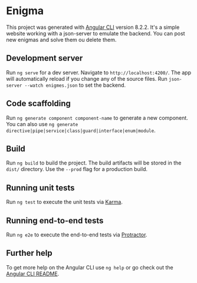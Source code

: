# Enigma

This project was generated with [Angular CLI](https://github.com/angular/angular-cli) version 8.2.2.
It's a simple website working with a json-server to emulate the backend.
You can post new enigmas and solve them ou delete them.

## Development server

Run `ng serve` for a dev server. Navigate to `http://localhost:4200/`. The app will automatically reload if you change any of the source files.
Run `json-server --watch enigmes.json` to set the backend.

## Code scaffolding

Run `ng generate component component-name` to generate a new component. You can also use `ng generate directive|pipe|service|class|guard|interface|enum|module`.

## Build

Run `ng build` to build the project. The build artifacts will be stored in the `dist/` directory. Use the `--prod` flag for a production build.

## Running unit tests

Run `ng test` to execute the unit tests via [Karma](https://karma-runner.github.io).

## Running end-to-end tests

Run `ng e2e` to execute the end-to-end tests via [Protractor](http://www.protractortest.org/).

## Further help

To get more help on the Angular CLI use `ng help` or go check out the [Angular CLI README](https://github.com/angular/angular-cli/blob/master/README.md).
